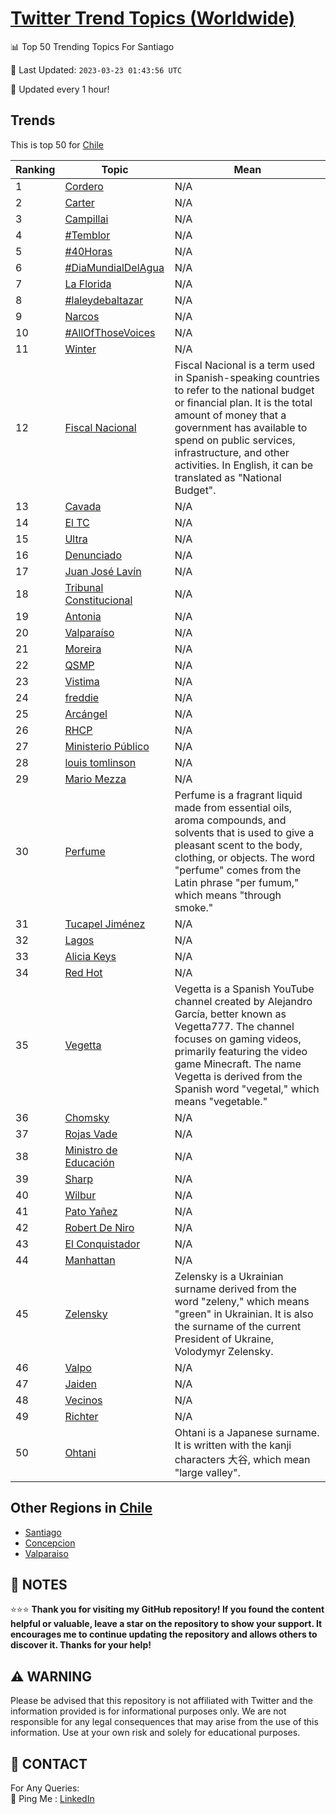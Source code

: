 [Twitter Trend Topics (Worldwide)](https://github.com/ErcinDedeoglu/Twitter-Trend-Topics)
==========


📊 Top 50 Trending Topics For Santiago

📆 Last Updated: `2023-03-23 01:43:56 UTC`

🔧 Updated every 1 hour!


## Trends

This is top 50 for [Chile](</Chile>)

| Ranking | Topic | Mean |
| ------- | ------------ | ------------ |
| 1 | [Cordero](http://twitter.com/search?q=Cordero) | N/A |
| 2 | [Carter](http://twitter.com/search?q=Carter) | N/A |
| 3 | [Campillai](http://twitter.com/search?q=Campillai) | N/A |
| 4 | [#Temblor](http://twitter.com/search?q=%23Temblor) | N/A |
| 5 | [#40Horas](http://twitter.com/search?q=%2340Horas) | N/A |
| 6 | [#DiaMundialDelAgua](http://twitter.com/search?q=%23DiaMundialDelAgua) | N/A |
| 7 | [La Florida](http://twitter.com/search?q=La+Florida) | N/A |
| 8 | [#laleydebaltazar](http://twitter.com/search?q=%23laleydebaltazar) | N/A |
| 9 | [Narcos](http://twitter.com/search?q=Narcos) | N/A |
| 10 | [#AllOfThoseVoices](http://twitter.com/search?q=%23AllOfThoseVoices) | N/A |
| 11 | [Winter](http://twitter.com/search?q=Winter) | N/A |
| 12 | [Fiscal Nacional](http://twitter.com/search?q=Fiscal+Nacional) | Fiscal Nacional is a term used in Spanish-speaking countries to refer to the national budget or financial plan. It is the total amount of money that a government has available to spend on public services, infrastructure, and other activities. In English, it can be translated as "National Budget". |
| 13 | [Cavada](http://twitter.com/search?q=Cavada) | N/A |
| 14 | [El TC](http://twitter.com/search?q=El+TC) | N/A |
| 15 | [Ultra](http://twitter.com/search?q=Ultra) | N/A |
| 16 | [Denunciado](http://twitter.com/search?q=Denunciado) | N/A |
| 17 | [Juan José Lavín](http://twitter.com/search?q=Juan+Jos%c3%a9+Lav%c3%adn) | N/A |
| 18 | [Tribunal Constitucional](http://twitter.com/search?q=Tribunal+Constitucional) | N/A |
| 19 | [Antonia](http://twitter.com/search?q=Antonia) | N/A |
| 20 | [Valparaíso](http://twitter.com/search?q=Valpara%c3%adso) | N/A |
| 21 | [Moreira](http://twitter.com/search?q=Moreira) | N/A |
| 22 | [QSMP](http://twitter.com/search?q=QSMP) | N/A |
| 23 | [Vistima](http://twitter.com/search?q=Vistima) | N/A |
| 24 | [freddie](http://twitter.com/search?q=freddie) | N/A |
| 25 | [Arcángel](http://twitter.com/search?q=Arc%c3%a1ngel) | N/A |
| 26 | [RHCP](http://twitter.com/search?q=RHCP) | N/A |
| 27 | [Ministerio Público](http://twitter.com/search?q=Ministerio+P%c3%bablico) | N/A |
| 28 | [louis tomlinson](http://twitter.com/search?q=louis+tomlinson) | N/A |
| 29 | [Mario Mezza](http://twitter.com/search?q=Mario+Mezza) | N/A |
| 30 | [Perfume](http://twitter.com/search?q=Perfume) | Perfume is a fragrant liquid made from essential oils, aroma compounds, and solvents that is used to give a pleasant scent to the body, clothing, or objects. The word "perfume" comes from the Latin phrase "per fumum," which means "through smoke." |
| 31 | [Tucapel Jiménez](http://twitter.com/search?q=Tucapel+Jim%c3%a9nez) | N/A |
| 32 | [Lagos](http://twitter.com/search?q=Lagos) | N/A |
| 33 | [Alicia Keys](http://twitter.com/search?q=Alicia+Keys) | N/A |
| 34 | [Red Hot](http://twitter.com/search?q=Red+Hot) | N/A |
| 35 | [Vegetta](http://twitter.com/search?q=Vegetta) | Vegetta is a Spanish YouTube channel created by Alejandro García, better known as Vegetta777. The channel focuses on gaming videos, primarily featuring the video game Minecraft. The name Vegetta is derived from the Spanish word "vegetal," which means "vegetable." |
| 36 | [Chomsky](http://twitter.com/search?q=Chomsky) | N/A |
| 37 | [Rojas Vade](http://twitter.com/search?q=Rojas+Vade) | N/A |
| 38 | [Ministro de Educación](http://twitter.com/search?q=Ministro+de+Educaci%c3%b3n) | N/A |
| 39 | [Sharp](http://twitter.com/search?q=Sharp) | N/A |
| 40 | [Wilbur](http://twitter.com/search?q=Wilbur) | N/A |
| 41 | [Pato Yañez](http://twitter.com/search?q=Pato+Ya%c3%b1ez) | N/A |
| 42 | [Robert De Niro](http://twitter.com/search?q=Robert+De+Niro) | N/A |
| 43 | [El Conquistador](http://twitter.com/search?q=El+Conquistador) | N/A |
| 44 | [Manhattan](http://twitter.com/search?q=Manhattan) | N/A |
| 45 | [Zelensky](http://twitter.com/search?q=Zelensky) | Zelensky is a Ukrainian surname derived from the word "zeleny," which means "green" in Ukrainian. It is also the surname of the current President of Ukraine, Volodymyr Zelensky. |
| 46 | [Valpo](http://twitter.com/search?q=Valpo) | N/A |
| 47 | [Jaiden](http://twitter.com/search?q=Jaiden) | N/A |
| 48 | [Vecinos](http://twitter.com/search?q=Vecinos) | N/A |
| 49 | [Richter](http://twitter.com/search?q=Richter) | N/A |
| 50 | [Ohtani](http://twitter.com/search?q=Ohtani) | Ohtani is a Japanese surname. It is written with the kanji characters 大谷, which mean "large valley". |



## Other Regions in [Chile](</Chile>)

* [Santiago](</Chile/Santiago.md>)
* [Concepcion](</Chile/Concepcion.md>)
* [Valparaiso](</Chile/Valparaiso.md>)



## 📝 NOTES

⭐⭐⭐ **Thank you for visiting my GitHub repository! If you found the content helpful or valuable, leave a star on the repository to show your support. It encourages me to continue updating the repository and allows others to discover it. Thanks for your help!**


## ⚠️ WARNING

Please be advised that this repository is not affiliated with Twitter and the information provided is for informational purposes only. We are not responsible for any legal consequences that may arise from the use of this information. Use at your own risk and solely for educational purposes.


## 📨 CONTACT

 For Any Queries:  
            🏓 Ping Me : [LinkedIn](https://www.linkedin.com/in/ercindedeoglu/)
